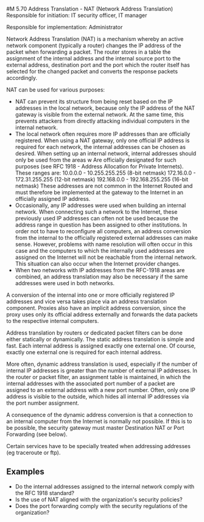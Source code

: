 #M 5.70 Address Translation - NAT (Network Address Translation)
Responsible for initiation: IT security officer, IT manager

Responsible for implementation: Administrator

Network Address Translation (NAT) is a mechanism whereby an active network component (typically a router) changes the IP address of the packet when forwarding a packet. The router stores in a table the assignment of the internal address and the internal source port to the external address, destination port and the port which the router itself has selected for the changed packet and converts the response packets accordingly.

NAT can be used for various purposes:

* NAT can prevent its structure from being reset based on the IP addresses in the local network, because only the IP address of the NAT gateway is visible from the external network. At the same time, this prevents attackers from directly attacking individual computers in the internal network.
* The local network often requires more IP addresses than are officially registered. When using a NAT gateway, only one official IP address is required for each network, the internal addresses can be chosen as desired. When setting up an internal network, internal addresses should only be used from the areas w Are officially designated for such purposes (see RFC 1918 - Address Allocation for Private Internets). These ranges are: 10.0.0.0 - 10.255.255.255 (8-bit netmask) 172.16.0.0 - 172.31.255.255 (12-bit netmask) 192.168.0.0 - 192.168.255.255 (16-bit netmask) These addresses are not common in the Internet Routed and must therefore be implemented at the gateway to the Internet in an officially assigned IP address.
* Occasionally, any IP addresses were used when building an internal network. When connecting such a network to the Internet, these previously used IP addresses can often not be used because the address range in question has been assigned to other institutions. In order not to have to reconfigure all computers, an address conversion from the internal to the officially registered external addresses can make sense. However, problems with name resolution will often occur in this case and the computers to which the internally used addresses are assigned on the Internet will not be reachable from the internal network. This situation can also occur when the Internet provider changes.
* When two networks with IP addresses from the RFC-1918 areas are combined, an address translation may also be necessary if the same addresses were used in both networks.


A conversion of the internal into one or more officially registered IP addresses and vice versa takes place via an address translation component. Proxies also have an implicit address conversion, since the proxy uses only its official address externally and forwards the data packets to the respective internal computers.

Address translation by routers or dedicated packet filters can be done either statically or dynamically. The static address translation is simple and fast. Each internal address is assigned exactly one external one. Of course, exactly one external one is required for each internal address.

More often, dynamic address translation is used, especially if the number of internal IP addresses is greater than the number of external IP addresses. In the router or packet filter, an assignment table is maintained, in which the internal addresses with the associated port number of a packet are assigned to an external address with a new port number. Often, only one IP address is visible to the outside, which hides all internal IP addresses via the port number assignment.

A consequence of the dynamic address conversion is that a connection to an internal computer from the Internet is normally not possible. If this is to be possible, the security gateway must master Destination NAT or Port Forwarding (see below).

Certain services have to be specially treated when addressing addresses (eg traceroute or ftp).



## Examples 
* Do the internal addresses assigned to the internal network comply with the RFC 1918 standard?
* Is the use of NAT aligned with the organization's security policies?
* Does the port forwarding comply with the security regulations of the organization?




